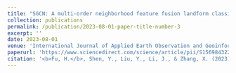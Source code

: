 ```yaml
---
title: "SGCN: A multi-order neighborhood feature fusion landform classification method based on superpixel and graph convolutional network"
collection: publications
permalink: /publication/2023-08-01-paper-title-number-3
excerpt: ''
date: 2023-08-01
venue: 'International Journal of Applied Earth Observation and Geoinformation, 112, 103441'
paperurl: 'https://www.sciencedirect.com/science/article/pii/S1569843223002650'
citation: '<b>Fu, H.</b>, Shen, Y., Liu, Y., Li, J., & Zhang, X. (2023). SGCN: A multi-order neighborhood feature fusion landform classification method based on superpixel and graph convolutional network. International Journal of Applied Earth Observation and Geoinformation, 122, 103441.'
---
```

